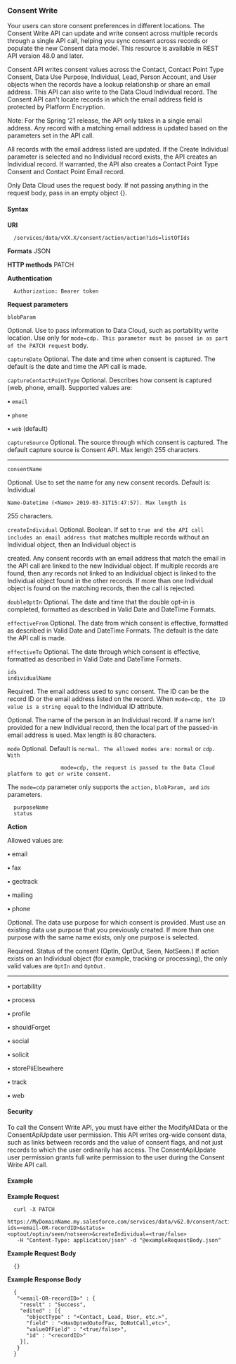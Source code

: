 ### Consent Write

Your users can store consent preferences in different locations. The Consent Write API can update and write consent across multiple
records through a single API call, helping you sync consent across records or populate the new Consent data model. This resource is
available in REST API version 48.0 and later.

Consent API writes consent values across the Contact, Contact Point Type Consent, Data Use Purpose, Individual, Lead, Person Account,
and User objects when the records have a lookup relationship or share an email address. This API can also write to the Data Cloud
Individual record. The Consent API can't locate records in which the email address field is protected by Platform Encryption.

Note: For the Spring ‘21 release, the API only takes in a single email address. Any record with a matching email address is updated
based on the parameters set in the API call.

All records with the email address listed are updated. If the Create Individual parameter is selected and no Individual record exists, the
API creates an Individual record. If warranted, the API also creates a Contact Point Type Consent and Contact Point Email record.

Only Data Cloud uses the request body. If not passing anything in the request body, pass in an empty object {}.

#### Syntax

**URI**
```
  /services/data/vXX.X/consent/action/action?ids=listOfIds

```
**Formats**
JSON

**HTTP methods**
PATCH

**Authentication**
```
  Authorization: Bearer token

```
**Request parameters**

```
blobParam

```

Optional. Use to pass information to Data Cloud, such as portability write location. Use
only for `mode=cdp. This parameter must be passed in as part of the PATCH request`
body.


`captureDate` Optional. The date and time when consent is captured. The default is the date and
time the API call is made.

`captureContactPointType` Optional. Describes how consent is captured (web, phone, email). Supported values
are:

**•** `email`

**•** `phone`

**•** `web` (default)

`captureSource` Optional. The source through which consent is captured. The default capture source
is Consent API. Max length 255 characters.


-----

```
consentName

```

Optional. Use to set the name for any new consent records. Default is: Individual
```
Name-Datetime (<Name> 2019-03-31T15:47:57). Max length is

```
255 characters.


`createIndividual` Optional. Boolean. If set to `true and the API call includes an email address that`
matches multiple records without an Individual object, then an Individual object is

created. Any consent records with an email address that match the email in the API
call are linked to the new Individual object. If multiple records are found, then any
records not linked to an Individual object is linked to the Individual object found in the
other records. If more than one Individual object is found on the matching records,
then the call is rejected.

`doubleOptIn` Optional. The date and time that the double opt-in is completed, formatted as described
in Valid Date and DateTime Formats.

`effectiveFrom` Optional. The date from which consent is effective, formatted as described in Valid
Date and DateTime Formats. The default is the date the API call is made.

`effectiveTo` Optional. The date through which consent is effective, formatted as described in Valid
Date and DateTime Formats.

```
ids
individualName

```

Required. The email address used to sync consent. The ID can be the record ID or the
email address listed on the record. When `mode=cdp, the ID value is a string equal`
to the Individual ID attribute.

Optional. The name of the person in an Individual record. If a name isn’t provided for
a new Individual record, then the local part of the passed-in email address is used. Max
length is 80 characters.


`mode` Optional. Default is `normal. The allowed modes are:` `normal` or `cdp. With`
```
                 mode=cdp, the request is passed to the Data Cloud platform to get or write consent.

```
The `mode=cdp` parameter only supports the `action,` `blobParam, and` `ids`
parameters.

```
  purposeName
  status

```
**Action**

Allowed values are:

**•** email

**•** fax

**•** geotrack

**•** mailing

**•** phone


Optional. The data use purpose for which consent is provided. Must use an existing
data use purpose that you previously created. If more than one purpose with the same
name exists, only one purpose is selected.

Required. Status of the consent (OptIn, OptOut, Seen, NotSeen.) If action exists
on an Individual object (for example, tracking or processing), the only valid values are
`OptIn` and `OptOut.`


-----

**•** portability

**•** process

**•** profile

**•** shouldForget

**•** social

**•** solicit

**•** storePiiElsewhere

**•** track

**•** web

#### Security

To call the Consent Write API, you must have either the ModifyAllData or the ConsentApiUpdate user permission. This API writes org-wide
consent data, such as links between records and the value of consent flags, and not just records to which the user ordinarily has access.
The ConsentApiUpdate user permission grants full write permission to the user during the Consent Write API call.

#### Example

**Example Request**
```
  curl -X PATCH
  https://MyDomainName.my.salesforce.com/services/data/v62.0/consent/action/<action>?ids=<email-OR-recordID>&status=<optout/optin/seen/notseen>&createIndividual=<true/false>
   -H "Content-Type: application/json" -d "@exampleRequestBody.json"

```
**Example Request Body**
```
  {}

```
**Example Response Body**
```
  {
   "<email-OR-recordID>" : {
    "result" : "Success",
    "edited" : [{
      "objectType" : "<Contact, Lead, User, etc.>",
      "field" : "<HasOptedOutofFax, DoNotCall,etc>",
      "valueOfField" : "<true/false>",
      "id" : "<recordID>"
    }],
   }
  }
